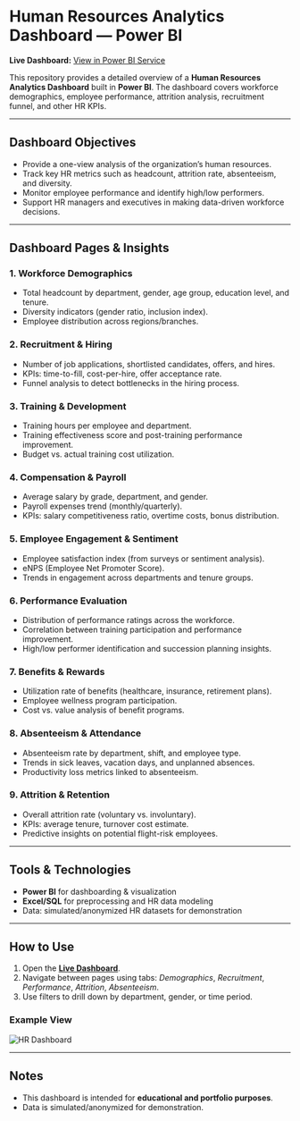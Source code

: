 

#  Human Resources Analytics Dashboard — Power BI

**Live Dashboard:** [View in Power BI Service](https://app.powerbi.com/view?r=eyJrIjoiYTdiMmQwMjgtZDAzMC00ZDQxLThlMDctZDdhMDBlOWMyYmU1IiwidCI6IjljNTRkZmMyLTMxMTktNDVlMC1hYTIzLWE5Nzg5ZDZiNzIyOCIsImMiOjEwfQ==&pageName=ReportSection2157055447745ac30049)

This repository provides a detailed overview of a **Human Resources Analytics Dashboard** built in **Power BI**. The dashboard covers workforce demographics, employee performance, attrition analysis, recruitment funnel, and other HR KPIs.

---

## Dashboard Objectives
- Provide a one-view analysis of the organization’s human resources.
- Track key HR metrics such as headcount, attrition rate, absenteeism, and diversity.
- Monitor employee performance and identify high/low performers.
- Support HR managers and executives in making data-driven workforce decisions.

---

## Dashboard Pages & Insights

### 1. **Workforce Demographics**
- Total headcount by department, gender, age group, education level, and tenure.
- Diversity indicators (gender ratio, inclusion index).
- Employee distribution across regions/branches.

### 2. **Recruitment & Hiring**
- Number of job applications, shortlisted candidates, offers, and hires.
- KPIs: time-to-fill, cost-per-hire, offer acceptance rate.
- Funnel analysis to detect bottlenecks in the hiring process.

### 3. **Training & Development**
- Training hours per employee and department.
- Training effectiveness score and post-training performance improvement.
- Budget vs. actual training cost utilization.

### 4. **Compensation & Payroll**
- Average salary by grade, department, and gender.
- Payroll expenses trend (monthly/quarterly).
- KPIs: salary competitiveness ratio, overtime costs, bonus distribution.

### 5. **Employee Engagement & Sentiment**
- Employee satisfaction index (from surveys or sentiment analysis).
- eNPS (Employee Net Promoter Score).
- Trends in engagement across departments and tenure groups.

### 6. **Performance Evaluation**
- Distribution of performance ratings across the workforce.
- Correlation between training participation and performance improvement.
- High/low performer identification and succession planning insights.

### 7. **Benefits & Rewards**
- Utilization rate of benefits (healthcare, insurance, retirement plans).
- Employee wellness program participation.
- Cost vs. value analysis of benefit programs.

### 8. **Absenteeism & Attendance**
- Absenteeism rate by department, shift, and employee type.
- Trends in sick leaves, vacation days, and unplanned absences.
- Productivity loss metrics linked to absenteeism.

### 9. **Attrition & Retention**
- Overall attrition rate (voluntary vs. involuntary).
- KPIs: average tenure, turnover cost estimate.
- Predictive insights on potential flight-risk employees.

---

## Tools & Technologies
- **Power BI** for dashboarding & visualization  
- **Excel/SQL** for preprocessing and HR data modeling  
- Data: simulated/anonymized HR datasets for demonstration  

---

## How to Use
1. Open the **[Live Dashboard](https://app.powerbi.com/view?r=eyJrIjoiYTdiMmQwMjgtZDAzMC00ZDQxLThlMDctZDdhMDBlOWMyYmU1IiwidCI6IjljNTRkZmMyLTMxMTktNDVlMC1hYTIzLWE5Nzg5ZDZiNzIyOCIsImMiOjEwfQ==&pageName=ReportSection2157055447745ac30049)**.  
2. Navigate between pages using tabs: *Demographics*, *Recruitment*, *Performance*, *Attrition*, *Absenteeism*.  
3. Use filters to drill down by department, gender, or time period.  

### Example View  
![HR Dashboard](assets/screenshot-hr.png)

---

##  Notes
- This dashboard is intended for **educational and portfolio purposes**.  
- Data is simulated/anonymized for demonstration.  

